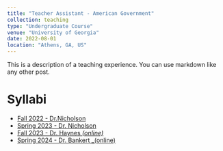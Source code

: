 ```yaml
---
title: "Teacher Assistant - American Government"
collection: teaching
type: "Undergraduate Course"
venue: "University of Georgia"
date: 2022-08-01
location: "Athens, GA, US"
---
```

This is a description of a teaching experience. You can use markdown like any other post.

Syllabi
======
* [Fall 2022 - Dr.Nicholson](/teaching/PS_1101_FALL_2022.pdf)
* [Spring 2023 - Dr. Nicholson](_teaching/PF_1101_Spring23.pdf)
* [Fall 2023 - Dr. Haynes _(online)_](_teaching/POLS1101e_FALL2023.pdf)
* [Spring 2024 - Dr. Bankert _(online)](_teaching/POLS1101e_SPRING2024.pdf)
